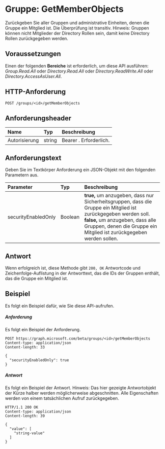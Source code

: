 # <a name="group-getmemberobjects"></a>Gruppe: GetMemberObjects
Zurückgeben Sie aller Gruppen und administrative Einheiten, denen die Gruppe ein Mitglied ist. Die Überprüfung ist transitiv. Hinweis: Gruppen können nicht Mitglieder der Directory Rollen sein, damit keine Directory Rollen zurückgegeben werden.

## <a name="prerequisites"></a>Voraussetzungen
Einen der folgenden **Bereiche** ist erforderlich, um diese API ausführen: *Group.Read.All* oder *Directory.Read.All* oder *Directory.ReadWrite.All* oder *Directory.AccessAsUser.All*.
## <a name="http-request"></a>HTTP-Anforderung
<!-- { "blockType": "ignored" } -->
```http
POST /groups/<id>/getMemberObjects
```
## <a name="request-headers"></a>Anforderungsheader
| Name       | Typ | Beschreibung|
|:---------------|:--------|:----------|
| Autorisierung  | string  | Bearer <token>. Erforderlich. |

## <a name="request-body"></a>Anforderungstext
Geben Sie im Textkörper Anforderung ein JSON-Objekt mit den folgenden Parametern aus.

| Parameter    | Typ   |Beschreibung|
|:---------------|:--------|:----------|
|securityEnabledOnly|Boolean|**true,** um anzugeben, dass nur Sicherheitsgruppen, dass die Gruppe ein Mitglied ist zurückgegeben werden soll. **false,** um anzugeben, dass alle Gruppen, denen die Gruppe ein Mitglied ist zurückgegeben werden sollen.|

## <a name="response"></a>Antwort
Wenn erfolgreich ist, diese Methode gibt `200, OK` Antwortcode und Zeichenfolge-Auflistung in der Antworttext, das die IDs der Gruppen enthält, das die Gruppe ein Mitglied ist.

## <a name="example"></a>Beispiel
Es folgt ein Beispiel dafür, wie Sie diese API-aufrufen.
##### <a name="request"></a>Anforderung
Es folgt ein Beispiel der Anforderung.
<!-- {
  "blockType": "request",
  "name": "group_getmemberobjects"
}-->
```http
POST https://graph.microsoft.com/beta/groups/<id>/getMemberObjects
Content-type: application/json
Content-length: 33

{
  "securityEnabledOnly": true
}
```

##### <a name="response"></a>Antwort
Es folgt ein Beispiel der Antwort. Hinweis: Das hier gezeigte Antwortobjekt der Kürze halber werden möglicherweise abgeschnitten. Alle Eigenschaften werden von einem tatsächlichen Aufruf zurückgegeben.
<!-- {
  "blockType": "response",
  "truncated": true,
  "@odata.type": "string",
  "isCollection": true
} -->
```http
HTTP/1.1 200 OK
Content-type: application/json
Content-length: 39

{
  "value": [
    "string-value"
  ]
}
```

<!-- uuid: 8fcb5dbc-d5aa-4681-8e31-b001d5168d79
2015-10-25 14:57:30 UTC -->
<!-- {
  "type": "#page.annotation",
  "description": "group: getMemberObjects",
  "keywords": "",
  "section": "documentation",
  "tocPath": ""
}-->

